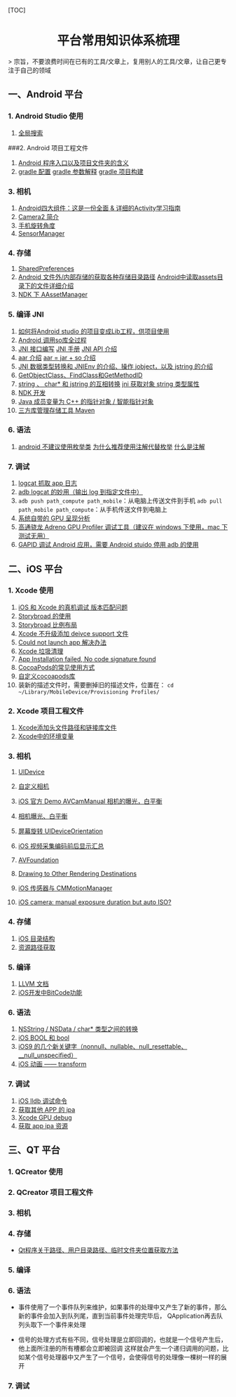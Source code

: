 [TOC]


<p><h1><center>平台常用知识体系梳理</center></h1></p>
> 宗旨，不要浪费时间在已有的工具/文章上，复用别人的工具/文章，让自己更专注于自己的领域



## 一、Android 平台

### 1. Android Studio 使用

1. [全局搜索](https://jingyan.baidu.com/article/ca2d939d7943e3eb6c31cebc.html)




###2. Android 项目工程文件

1. [Android 程序入口以及项目文件夹的含义](https://www.cnblogs.com/mingjiatang/p/5978538.html)
2. [gradle 配置](https://www.cnblogs.com/wxishang1991/p/5457878.html)
  [gradle 参数解释](https://www.jianshu.com/p/c11862136abf)
  [gradle 项目构建](https://www.cnblogs.com/smyhvae/p/4456420.html)




### 3. 相机

1. [Android四大组件：这是一份全面 & 详细的Activity学习指南](https://blog.csdn.net/carson_ho/article/details/82848840)
2. [Camera2 简介](https://www.jianshu.com/p/23e8789fbc10)
3. [手机旋转角度](https://www.jianshu.com/p/f2cce22280df)
4. [SensorManager](https://developer.android.google.cn/reference/android/hardware/SensorManager)




### 4. 存储

1. [SharedPreferences](https://www.jianshu.com/p/13f26d68b02e)
2. [Android 文件外/内部存储的获取各种存储目录路径](https://www.jianshu.com/p/2de0113b3164)
   [Android中读取assets目录下的文件详细介绍](https://blog.csdn.net/greathfs/article/details/52123984)
3. [NDK 下 AAssetManager](https://blog.csdn.net/u012098794/article/details/53405142)




### 5. 编译 JNI

1. [如何将Android studio 的项目变成Lib工程，供项目使用](https://blog.csdn.net/qq_33373648/article/details/75671402)
2. [Android 调用so库全过程](https://blog.csdn.net/liujian8654562/article/details/78717149)
3. [JNI 接口编写](https://www.cnblogs.com/rocomp/p/4892866.html)
   [JNI 手册](https://blog.csdn.net/eydwyz/article/details/77800867)
   [JNI API 介绍](https://blog.csdn.net/yuzhou_zang/article/details/78410632)
4. [aar 介绍](https://blog.csdn.net/xiexiangyu92/article/details/75200091)
   [aar = jar + so 介绍](https://blog.csdn.net/mq2856992713/article/details/77619299)
5. [JNI 数据类型转换和 JNIEnv 的介绍、操作 jobject，以及 jstring 的介绍](https://blog.csdn.net/u010947098/article/details/71079380)
6. [GetObjectClass、FindClass和GetMethodID](https://www.jianshu.com/p/dddb0ccd476a)
7. [string 、 char* 和 jstring 的互相转换](https://blog.csdn.net/xlxxcc/article/details/51106721)
   [jni 获取对象 string 类型属性](https://blog.csdn.net/xiuye2015/article/details/90111908)
8. [NDK 开发](https://blog.csdn.net/afei__/article/details/81290711)
9. [Java 成员变量为 C++ 的指针对象 / 智能指针对象](https://www.studiofuga.com/2017/03/10/a-c-smart-pointer-wrapper-for-use-with-jni/)
10. [三方库管理存储工具 Maven](https://www.cnblogs.com/zachary7/p/7975632.html)



### 6. 语法

1. [android 不建议使用枚举类](https://www.cnblogs.com/zgz345/p/5871351.html)
   [为什么推荐使用注解代替枚举](https://www.jianshu.com/p/80180e1728d0)
   [什么是注解](https://www.cnblogs.com/liaojie970/p/7879917.html)



### 7. 调试

1. [logcat 抓取 app 日志](https://blog.csdn.net/tscying/article/details/79317537)
2. [adb logcat 的妙用（输出 log 到指定文件中）](https://blog.csdn.net/qq_34801506/article/details/81014994)
3. `adb push path_compute path_mobile`：从电脑上传送文件到手机
   `adb pull path_mobile path_compute`：从手机传送文件到电脑上
4. [系统自带的 GPU 呈现分析](https://www.jianshu.com/p/ac2d58666106)
5. [高通骁龙 Adreno GPU Profiler 调试工具（建议在 windows 下使用，mac 下测试无用）](https://gameinstitute.qq.com/community/detail/123051)
6. [GAPID 调试 Android 应用，需要 Android stuido 停用 adb 的使用](http://www.geeks3d.com/20171214/google-gapid-capture-vulkan-and-opengl-es-calls-on-android-windows-macos-and-linux/)



## 二、iOS 平台

### 1. Xcode 使用

1. [iOS 和 Xcode 的真机调试 版本匹配问题](https://www.jianshu.com/p/9e72bec04c06)
2. [Storybroad 的使用](https://www.jianshu.com/p/aaa4b89dbba1)
3. [Storybroad 比例布局](https://segmentfault.com/a/1190000002997979)
4. [Xcode 不升级添加 deivce support 文件](https://github.com/iGhibli/iOS-DeviceSupport/tree/master/DeviceSupport)
5. [Could not launch app 解决办法](https://blog.csdn.net/u012581760/article/details/78528480?depth_1-utm_source=distribute.pc_relevant.none-task&utm_source=distribute.pc_relevant.none-task)
6. [Xcode 垃圾清理](https://www.jianshu.com/p/225a4b3dd88e)
7. [App Installation failed, No code signature found](https://blog.macrowolf.cn/31.html)
8. [CocoaPods的常见使用方式](https://www.cnblogs.com/hs-funky/p/6759977.html)
9. [自定义cocoapods库](https://www.jianshu.com/p/oZfb8s)
10. 装新的描述文件时，需要删掉旧的描述文件，位置在：
    `cd ~/Library/MobileDevice/Provisioning Profiles/`




### 2. Xcode 项目工程文件

1. [Xcode添加头文件路径和链接库文件](https://blog.csdn.net/tintinr/article/details/50936313)
2. [Xcode中的环境变量](https://www.jianshu.com/p/74b2a1a46179)



### 3. 相机

1. [UIDevice](https://www.jianshu.com/p/aaa4b89dbba1)

2. [自定义相机](https://blog.csdn.net/qq_30513483/article/details/51198464)

3. [iOS  官方 Demo AVCamManual 相机的曝光，白平衡](https://github.com/sri-omg/AVCamManual)

4. [相机曝光、白平衡](https://docs.microsoft.com/zh-cn/xamarin/ios/user-interface/controls/intro-to-manual-camera-controls)

5. [屏幕旋转 UIDeviceOrientation](https://www.jianshu.com/p/36bf3f9f2141)

6. [iOS 视频采集编码前后显示汇总](https://www.jianshu.com/p/1a241674a075)

7. [AVFoundation](https://www.jianshu.com/p/0537388ef8ef)

8. [Drawing to Other Rendering Destinations](https://developer.apple.com/library/archive/documentation/3DDrawing/Conceptual/OpenGLES_ProgrammingGuide/WorkingwithEAGLContexts/WorkingwithEAGLContexts.html#//apple_ref/doc/uid/TP40008793-CH103-SW1)

9. [iOS 传感器与 CMMotionManager](https://blog.csdn.net/boring_cat/article/details/51153476)

10. [iOS camera: manual exposure duration but auto ISO?](https://stackoverflow.com/questions/29819515/ios-camera-manual-exposure-duration-but-auto-iso)



### 4. 存储

1. [iOS 目录结构](https://my.oschina.net/liuchuanfeng/blog/388338)
2. [资源路径获取](https://blog.csdn.net/xuhuan_wh/article/details/7474310)



### 5. 编译

1. [LLVM 文档](https://releases.llvm.org/)
2. [iOS开发中BitCode功能](https://www.jianshu.com/p/8eff48e5c010)



### 6. 语法

1. [NSString / NSData / char* 类型之间的转换](https://www.cnblogs.com/pengyingh/articles/2341880.html)
2. [iOS BOOL 和 bool](https://www.jianshu.com/p/efe976b53560)
3. [iOS9 的几个新关键字（nonnull、nullable、null_resettable、__null_unspecified）](https://www.cnblogs.com/alan12138/p/5620021.html)
4. [iOS 动画 —— transform](https://www.jianshu.com/p/3bc427f0dd56)



### 7. 调试

1. [iOS lldb 调试命令](https://blog.csdn.net/ios_xumin/article/details/42711759)
2. [获取其他 APP 的 ipa](https://imazing.com/guides/how-to-manage-apps-without-itunes)
3. [Xcode GPU debug](https://www.cnblogs.com/TracePlus/p/4093830.html)
4. [获取 app ipa 资源](https://www.jianshu.com/p/009018d11648)




## 三、QT 平台

### 1. QCreator 使用

### 2. QCreator 项目工程文件

### 3. 相机

### 4. 存储

- [Qt程序关于路径、用户目录路径、临时文件夹位置获取方法](https://www.cnblogs.com/icmzn/p/6953948.html)

  

### 5. 编译

### 6. 语法

- 事件使用了一个事件队列来维护，如果事件的处理中又产生了新的事件，那么新的事件会加入到队列尾，直到当前事件处理完毕后， QApplication再去队列头取下一个事件来处理

- 信号的处理方式有些不同，信号处理是立即回调的，也就是一个信号产生后，他上面所注册的所有槽都会立即被回调
  这样就会产生一个递归调用的问题，比如某个信号处理器中又产生了一个信号，会使得信号的处理像一棵树一样的展开

  

### 7. 调试

